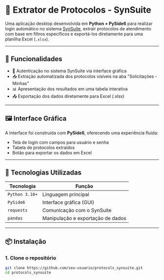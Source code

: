 # 📄 Extrator de Protocolos - SynSuite

Uma aplicação desktop desenvolvida em **Python + PySide6** para realizar login automático no sistema [SynSuite](https://synsuite.teninternet.com.br), extrair protocolos de atendimento com base em filtros específicos e exportá-los diretamente para uma planilha Excel (`.xlsx`).

---

## 🚀 Funcionalidades

- 🧾 Autenticação no sistema SynSuite via interface gráfica
- 📥 Extração automatizada dos protocolos visíveis na aba "Solicitações - Minhas"
- 📊 Apresentação dos resultados em uma tabela interativa
- 📤 Exportação dos dados diretamente para Excel (.xlsx)

---

## 🖼️ Interface Gráfica

A interface foi construída com **PySide6**, oferecendo uma experiência fluida:

- Tela de login com campos para usuário e senha
- Tabela de protocolos extraídos
- Botão para exportar os dados em Excel

---

## 🧰 Tecnologias Utilizadas

| Tecnologia     | Função                             |
|----------------|------------------------------------|
| `Python 3.10+` | Linguagem principal                |
| `PySide6`      | Interface gráfica (GUI)            |
| `requests`     | Comunicação com o SynSuite         |
| `pandas`       | Manipulação e exportação de dados  |

---

## 📦 Instalação

### 1. Clone o repositório

```bash
git clone https://github.com/seu-usuario/protocols_synsuite.git
cd protocols_synsuite
